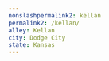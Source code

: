 ```yaml
---
﻿nonslashpermalink2: kellan
permalink2: /kellan/
alley: Kellan
city: Dodge City
state: Kansas
---
```

